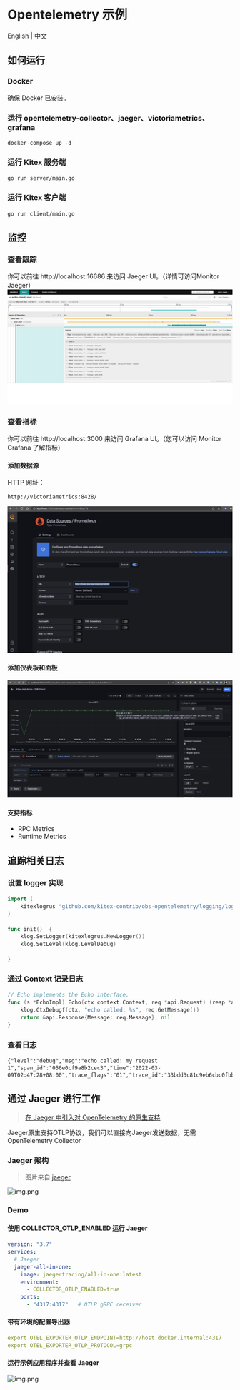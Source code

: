 # Opentelemetry 示例
[English](./README.md) | 中文
## 如何运行
### Docker
确保 Docker 已安装。
### 运行 opentelemetry-collector、jaeger、victoriametrics、grafana
````
docker-compose up -d
````
### 运行 Kitex 服务端
````
go run server/main.go
````
### 运行 Kitex 客户端
````
go run client/main.go
````


## 监控

### 查看跟踪
你可以前往 http://localhost:16686 来访问 Jaeger UI。（详情可访问Monitor Jaeger）
![img.png](static/jaeger.png)

### 查看指标
你可以前往 http://localhost:3000 来访问 Grafana UI。（您可以访问 Monitor Grafana 了解指标）

#### 添加数据源
HTTP 网址：
````
http://victoriametrics:8428/
````
![img_1.png](static/grafana.png)

#### 添加仪表板和面板
![img.png](static/panel.png)

#### 支持指标
- RPC Metrics
- Runtime Metrics


## 追踪相关日志
### 设置 logger 实现
```go
import (
    kitexlogrus "github.com/kitex-contrib/obs-opentelemetry/logging/logrus"
)

func init()  {
    klog.SetLogger(kitexlogrus.NewLogger())
    klog.SetLevel(klog.LevelDebug)

}
```

### 通过 Context 记录日志

```go
// Echo implements the Echo interface.
func (s *EchoImpl) Echo(ctx context.Context, req *api.Request) (resp *api.Response, err error) {
	klog.CtxDebugf(ctx, "echo called: %s", req.GetMessage())
	return &api.Response{Message: req.Message}, nil
}
```

### 查看日志

```log
{"level":"debug","msg":"echo called: my request 1","span_id":"056e0cf9a8b2cec3","time":"2022-03-09T02:47:28+08:00","trace_flags":"01","trace_id":"33bdd3c81c9eb6cbc0fbb59c57ce088b"}
```

## 通过 Jaeger 进行工作
> [在 Jaeger 中引入对 OpenTelemetry 的原生支持](https://medium.com/jaegertracing/introducing-native-support-for-opentelemetry-in-jaeger-eb661be8183c)

Jaeger原生支持OTLP协议，我们可以直接向Jaeger发送数据，无需 OpenTelemetry Collector

### Jaeger 架构
> 图片来自 [jaeger](https://github.com/jaegertracing/jaeger)

![img.png](jaeger-arch/img.png)

### Demo

#### 使用 COLLECTOR_OTLP_ENABLED 运行 Jaeger
```yaml
version: "3.7"
services:
  # Jaeger
  jaeger-all-in-one:
    image: jaegertracing/all-in-one:latest
    environment:
      - COLLECTOR_OTLP_ENABLED=true
    ports:
      - "4317:4317"   # OTLP gRPC receiver
```

#### 带有环境的配置导出器
```yaml
export OTEL_EXPORTER_OTLP_ENDPOINT=http://host.docker.internal:4317
export OTEL_EXPORTER_OTLP_PROTOCOL=grpc
```

#### 运行示例应用程序并查看 Jaeger
![img.png](static/jaeger-otlp.png)